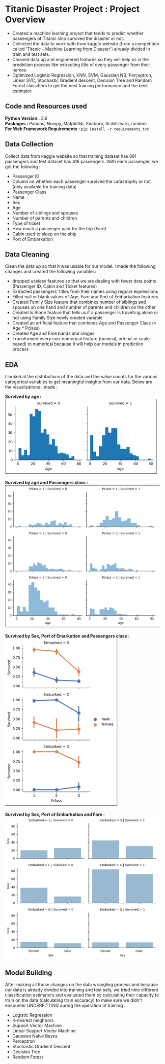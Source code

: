 # Titanic Disaster Project : Project Overview

* Created a machine learning project that tends to predict whether passengers of Titanic ship survived the disaster or not.
* Collected the data to work with from kaggle website (from a competition called 'Titanic - Machine Learning from Disaster') already divided in train and test sets.
* Cleaned data up and engineered features so they will help us in the prediction process like extracting title of every passenger from their names.
* Optimized Logistic Regression, KNN, SVM, Gaussian NB, Perceptron, Linear SVC, Stochastic Gradient descent, Decision Tree and Random Forest classifiers to get the best training performance and the best estimator.

## Code and Resources used

<b>Python Version :</b> 3.9<br>
<b>Packages :</b> Pandas, Numpy, Matplotlib, Seaborn, Scikit-learn, random<br>
<b>For Web Framework Requirements :</b> <code>pip install -r requirements.txt</code>

## Data Collection

Collect data from kaggle website so that training dataset has 891 passengers and test dataset has 418 passengers. With each passenger, we got the folowing :
* Passenger ID
* Column on whether each passenger survived the catastrophy or not (only available for training data)
* Passenger Class
* Name
* Sex
* Age
* Number of siblings and spouses
* Number of parents and children
* Type of ticket
* How much a passenger paid for the trip (Fare)
* Cabin used to sleep on the ship
* Port of Embarkation

## Data Cleaning

Clean the data up so that it was usable for our model. I made the following changes and created the following variables:
* dropped useless features so that we are dealing with fewer data points (Passenger ID, Cabin and Ticket features)
* Extracted passengers' titles from their names using regular expressions
* Filled null or blank values of Age, Fare and Port of Embarkation features
* Created Family Size feature that combines number of siblings and spouses on one hand and number of parents and children on the other
* Created Is Alone feature that tells us if a passenger is travelling alone or not using Family Size newly created variable
* Created an artificial feature that combines Age and Passenger Class (= Age * Pclass)
* Created Age and Fare bands and ranges
* Transformed every non-numerical feature (nominal, ordinal or scale based) to numerical because it will help our models in prediction process

## EDA

I looked at the distributions of the data and the value counts for the various categorical variables to get meaningful insights from our data. Below are the visualizations I made :

<b>Survived by age :</b> <br><img src='survived_by_age.png'><br><br>
<b>Survived by age and Passengers class :</b> <br><img src='survived_by_age_and_Pclass.png'><br><br>
<b>Survived by Sex, Port of Emarkation and Passengers class :</b> <br><img src='survived_by_Sex_Embarked_and_Pclass.png'><br><br>
<b>Survived by Sex, Port of Embarkation and Fare :</b> <br><img src='survived_by_Sex_Embarked_and_Fare.png'>

## Model Building

After making all those changes on the data wrangling process and because our data is already divided into training and test sets, we tried nine different classification estimators and evaluated them by calculating their capacity to train on the data (calculating train accuracy) to make sure we didn't encounter UNDERFITTING during the operation of training :
* Logistic Regression
* K-nearest neighbors
* Support Vector Machine
* Linear Support Vector Machine
* Gaussian Naive Bayes
* Perceptron
* Stochastic Gradient Descent
* Decision Tree
* Random Forest
